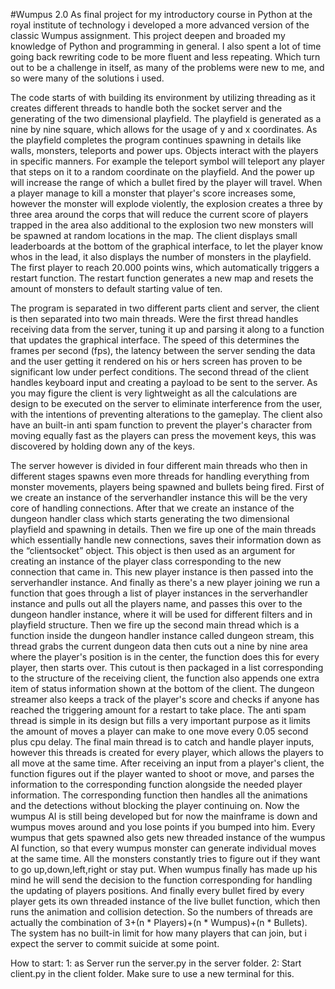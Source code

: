 #Wumpus 2.0
As final project for my introductory course in Python at the royal institute of technology i developed a more advanced version of the classic Wumpus assignment. This project deepen and broaded my knowledge of Python and programming in general. I also spent a lot of time going back rewriting code to be more fluent and less repeating. Which turn out to be a challenge in itself, as many of the problems were new to me, and so were many of the solutions i used.

The code starts of with building its environment by utilizing threading as it creates different threads to handle both the socket server and the generating of the two dimensional playfield. The playfield is generated as a nine by nine square, which allows for the usage of y and x coordinates. As the playfield completes the program continues spawning in details like walls, monsters, teleports and power ups. Objects interact with the players in specific manners. For example the teleport symbol will teleport any player that steps on it to a random coordinate on the playfield. And the power up will increase the range of which a bullet fired by the player will travel. When a player manage to kill a monster that player's score increases some, however the monster will explode violently, the explosion creates a three by three area around the corps that will reduce the current score of players trapped in the area also additional to the explosion two new monsters will be spawned at random locations in the map. The client displays small leaderboards at the bottom of the graphical interface, to let the player know whos in the lead, it also displays the number of monsters in the playfield. The first player to reach 20.000 points wins, which automatically triggers a restart function. The restart function generates a new map and resets the amount of monsters to default starting value of ten.

The program is separated in two different parts client and server, the client is then separated into two main threads. Were the first thread handles receiving data from the server, tuning it up and parsing it along to a function that updates the graphical interface. The speed of this determines the frames per second (fps), the latency between the server sending the data and the user getting it rendered on his or hers screen has proven to be significant low under perfect conditions. The second thread of the client handles keyboard input and creating a payload to be sent to the server. As you may figure the client is very lightweight as all the calculations are design to be executed on the server to eliminate interference from the user, with the intentions of preventing alterations to the gameplay. The client also have an built-in anti spam function to prevent the player's character from moving equally fast as the players can press the movement keys, this was discovered by holding down any of the keys.

The server however is divided in four different main threads who then in different stages spawns even more threads for handling everything from monster movements, players being spawned and bullets being fired. First of we create an instance of the serverhandler instance this will be the very core of handling connections. After that we create an instance of the dungeon handler class which starts generating the two dimensional playfield and spawning in details. Then we fire up one of the main threads which essentially handle new connections, saves their information down as the “clientsocket” object. This object is then used as an argument for creating an instance of the player class corresponding to the new connection that came in. This new player instance is then passed into the serverhandler instance. And finally as there's a new player joining we run a function that goes through a list of player instances in the serverhandler instance and pulls out all the players name, and passes this over to the dungeon handler instance, where it will be used for different filters and in playfield structure.
Then we fire up the second main thread which is a function inside the dungeon handler instance called dungeon stream, this thread grabs the current dungeon data then cuts out a nine by nine area where the player's position is in the center, the function does this for every player, then starts over. This cutout is then packaged in a list corresponding to the structure of the receiving client, the function also appends one extra item of status information shown at the bottom of the client. The dungeon streamer also keeps a track of the player's score and checks if anyone has reached the triggering amount for a restart to take place. The anti spam thread is simple in its design but fills a very important purpose as it limits the amount of moves a player can make to one move every 0.05 second plus cpu delay. The final main thread is to catch and handle player inputs, however this threads is created for every player, which allows the players to all move at the same time. After receiving an input from a player's client, the function figures out if the player wanted to shoot or move, and parses the information to the corresponding function alongside the needed player information. The corresponding function then handles all the animations and the detections without blocking the player continuing on.
Now the wumpus AI is still being developed but for now the mainframe is down and wumpus moves around and you lose points if you bumped into him. Every wumpus that gets spawned also gets new threaded instance of the wumpus AI function, so that every wumpus monster can generate individual moves at the same time. All the monsters constantly tries to figure out if they want to go up,down,left,right  or stay put. When wumpus finally has made up his mind he will send the decision to the function corresponding for handling the updating of players positions. And finally every bullet fired by every player gets its own threaded instance of the live bullet function, which then runs the animation and collision detection. So the numbers of threads are actually the combination of
3+(n * Players)+(n * Wumpus)+(n * Bullets). The system has no built-in limit for how many players that can join, but i expect the server to commit suicide at some point.

How to start:
1: as Server run the server.py in the server folder.
2: Start client.py in the client folder. Make sure to use a new terminal for this.
